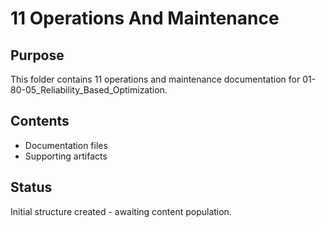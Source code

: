 # 11 Operations And Maintenance

## Purpose
This folder contains 11 operations and maintenance documentation for 01-80-05_Reliability_Based_Optimization.

## Contents
- Documentation files
- Supporting artifacts

## Status
Initial structure created - awaiting content population.
